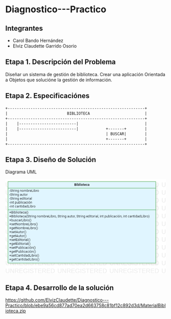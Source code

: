 # Diagnostico---Practico
## Integrantes
- Carol Bando Hernández
- Elviz Claudette Garrido Osorio
  
## Etapa 1. Descripción del Problema
Diseñar un sistema de gestión de biblioteca. Crear una aplicación Orientada a Objetos que solucióne la gestión de información.

## Etapa 2. Especificaciónes
~~~
+------------------------------------------------------------+
|                          BIBLIOTECA                        |
+------------------------------------------------------------+
|    |-------------------------|                             |
|    |-------------------------|            +-------+        |
|                                           | BUSCAR|        |
|                                           +-------+        |
+------------------------------------------------------------+
~~~

## Etapa 3. Diseño de Solución 
Diagrama UML

![](https://github.com/ElvizClaudette/Diagnostico---Practico/blob/49f34daae882c3f38c37781c32ec5355a21268a4/Diagnostico.png)

## Etapa 4. Desarrollo de la solución 
https://github.com/ElvizClaudette/Diagnostico---Practico/blob/ebe9a56cd877ad70ea2d663758c81bf12c892d3d/MaterialBiblioteca.zip


